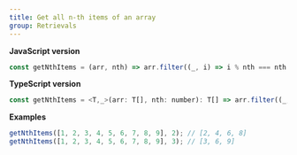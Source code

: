 ```yaml
---
title: Get all n-th items of an array
group: Retrievals
---
```


**JavaScript version**

```js
const getNthItems = (arr, nth) => arr.filter((_, i) => i % nth === nth - 1);
```

**TypeScript version**

```js
const getNthItems = <T,_>(arr: T[], nth: number): T[] => arr.filter((_, i) => i % nth === nth - 1);
```

**Examples**

```js
getNthItems([1, 2, 3, 4, 5, 6, 7, 8, 9], 2); // [2, 4, 6, 8]
getNthItems([1, 2, 3, 4, 5, 6, 7, 8, 9], 3); // [3, 6, 9]
```
